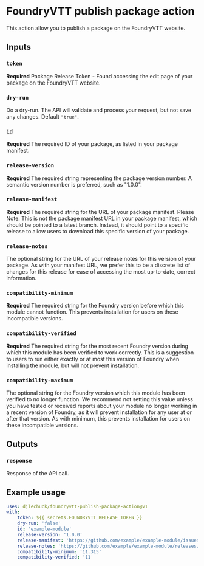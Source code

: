 # FoundryVTT publish package action

This action allow you to publish a package on the FoundryVTT website.

## Inputs

### `token`

**Required** Package Release Token - Found accessing the edit page of your package on the FoundryVTT website.

### `dry-run`

Do a dry-run. The API will validate and process your request, but not save any changes. Default `"true"`.

### `id`

**Required** The required ID of your package, as listed in your package manifest.

### `release-version`

**Required** The required string representing the package version number. A semantic version number is preferred, such
as "1.0.0".

### `release-manifest`

**Required** The required string for the URL of your package manifest. Please Note: This is not the package manifest URL
in your package manifest, which should be pointed to a latest branch. Instead, it should point to a specific release to
allow users to download this specific version of your package.

### `release-notes`

The optional string for the URL of your release notes for this version of your package. As with your manifest URL, we
prefer this to be a discrete list of changes for this release for ease of accessing the most up-to-date, correct
information.

### `compatibility-minimum`

**Required** The required string for the Foundry version before which this module cannot function. This prevents
installation for users on these incompatible versions.

### `compatibility-verified`

**Required** The required string for the most recent Foundry version during which this module has been verified to work
correctly. This is a suggestion to users to run either exactly or at most this version of Foundry when installing the
module, but will not prevent installation.

### `compatibility-maximum`

The optional string for the Foundry version which this module has been verified to no longer function. We recommend not
setting this value unless you have tested or received reports about your module no longer working in a recent version of
Foundry, as it will prevent installation for any user at or after that version. As with minimum, this prevents
installation for users on these incompatible versions.

## Outputs

### `response`

Response of the API call.

## Example usage

```yaml
uses: djlechuck/foundryvtt-publish-package-action@v1
with:
    token: ${{ secrets.FOUNDRYVTT_RELEASE_TOKEN }}
    dry-run: 'false'
    id: 'example-module'
    release-version: '1.0.0'
    release-manifest: 'https://github.com/example/example-module/issues/releases/download/release-1.0.0/system.json'
    release-notes: 'https://github.com/example/example-module/releases/tag/release-1.0.0'
    compatibility-minimum: '11.315'
    compatibility-verified: '11'
```
